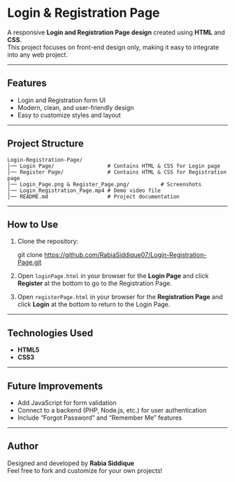 # Login & Registration Page

A responsive **Login and Registration Page design** created using **HTML** and **CSS**.  
This project focuses on front-end design only, making it easy to integrate into any web project.

---

## Features
- Login and Registration form UI
- Modern, clean, and user-friendly design
- Easy to customize styles and layout

---

## Project Structure

    Login-Registration-Page/
    │── Login Page/                 # Contains HTML & CSS for Login page
    │── Register Page/              # Contains HTML & CSS for Registration page
    │── Login_Page.png & Register_Page.png/          # Screenshots
    │── Login_Registration_Page.mp4 # Demo video file
    │── README.md                   # Project documentation

---

## How to Use

1. Clone the repository:

    git clone https://github.com/RabiaSiddique07/Login-Registration-Page.git

2. Open `loginPage.html` in your browser for the **Login Page** and click **Register** at the bottom to go to the Registration Page.  
3. Open `registerPage.html` in your browser for the **Registration Page** and click **Login** at the bottom to return to the Login Page.

---

## Technologies Used
- **HTML5**
- **CSS3**

---

## Future Improvements
- Add JavaScript for form validation  
- Connect to a backend (PHP, Node.js, etc.) for user authentication  
- Include “Forgot Password” and “Remember Me” features

---

## Author
Designed and developed by **Rabia Siddique**  
Feel free to fork and customize for your own projects!
